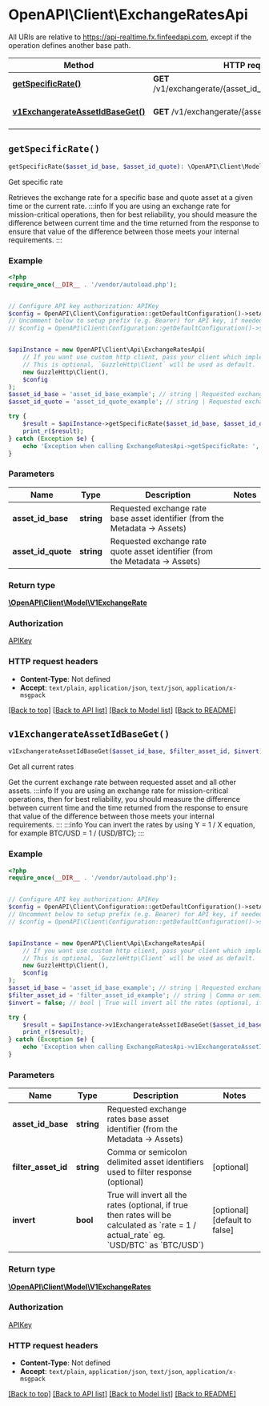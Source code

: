 # OpenAPI\Client\ExchangeRatesApi

All URIs are relative to https://api-realtime.fx.finfeedapi.com, except if the operation defines another base path.

| Method | HTTP request | Description |
| ------------- | ------------- | ------------- |
| [**getSpecificRate()**](ExchangeRatesApi.md#getSpecificRate) | **GET** /v1/exchangerate/{asset_id_base}/{asset_id_quote} | Get specific rate |
| [**v1ExchangerateAssetIdBaseGet()**](ExchangeRatesApi.md#v1ExchangerateAssetIdBaseGet) | **GET** /v1/exchangerate/{asset_id_base} | Get all current rates |


## `getSpecificRate()`

```php
getSpecificRate($asset_id_base, $asset_id_quote): \OpenAPI\Client\Model\V1ExchangeRate
```

Get specific rate

Retrieves the exchange rate for a specific base and quote asset at a given time or the current rate.                :::info  If you are using an exchange rate for mission-critical operations, then for best reliability, you should measure the difference between current time and the time returned from the response to ensure that value of the difference between those meets your internal requirements.  :::

### Example

```php
<?php
require_once(__DIR__ . '/vendor/autoload.php');


// Configure API key authorization: APIKey
$config = OpenAPI\Client\Configuration::getDefaultConfiguration()->setApiKey('Authorization', 'YOUR_API_KEY');
// Uncomment below to setup prefix (e.g. Bearer) for API key, if needed
// $config = OpenAPI\Client\Configuration::getDefaultConfiguration()->setApiKeyPrefix('Authorization', 'Bearer');


$apiInstance = new OpenAPI\Client\Api\ExchangeRatesApi(
    // If you want use custom http client, pass your client which implements `GuzzleHttp\ClientInterface`.
    // This is optional, `GuzzleHttp\Client` will be used as default.
    new GuzzleHttp\Client(),
    $config
);
$asset_id_base = 'asset_id_base_example'; // string | Requested exchange rate base asset identifier (from the Metadata -> Assets)
$asset_id_quote = 'asset_id_quote_example'; // string | Requested exchange rate quote asset identifier (from the Metadata -> Assets)

try {
    $result = $apiInstance->getSpecificRate($asset_id_base, $asset_id_quote);
    print_r($result);
} catch (Exception $e) {
    echo 'Exception when calling ExchangeRatesApi->getSpecificRate: ', $e->getMessage(), PHP_EOL;
}
```

### Parameters

| Name | Type | Description  | Notes |
| ------------- | ------------- | ------------- | ------------- |
| **asset_id_base** | **string**| Requested exchange rate base asset identifier (from the Metadata -&gt; Assets) | |
| **asset_id_quote** | **string**| Requested exchange rate quote asset identifier (from the Metadata -&gt; Assets) | |

### Return type

[**\OpenAPI\Client\Model\V1ExchangeRate**](../Model/V1ExchangeRate.md)

### Authorization

[APIKey](../../README.md#APIKey)

### HTTP request headers

- **Content-Type**: Not defined
- **Accept**: `text/plain`, `application/json`, `text/json`, `application/x-msgpack`

[[Back to top]](#) [[Back to API list]](../../README.md#endpoints)
[[Back to Model list]](../../README.md#models)
[[Back to README]](../../README.md)

## `v1ExchangerateAssetIdBaseGet()`

```php
v1ExchangerateAssetIdBaseGet($asset_id_base, $filter_asset_id, $invert): \OpenAPI\Client\Model\V1ExchangeRates
```

Get all current rates

Get the current exchange rate between requested asset and all other assets.                :::info  If you are using an exchange rate for mission-critical operations, then for best reliability, you should measure the difference between current time and the time returned from the response to ensure that value of the difference between those meets your internal requirements.  :::                :::info  You can invert the rates by using Y = 1 / X equation, for example BTC/USD = 1 / (USD/BTC);  :::

### Example

```php
<?php
require_once(__DIR__ . '/vendor/autoload.php');


// Configure API key authorization: APIKey
$config = OpenAPI\Client\Configuration::getDefaultConfiguration()->setApiKey('Authorization', 'YOUR_API_KEY');
// Uncomment below to setup prefix (e.g. Bearer) for API key, if needed
// $config = OpenAPI\Client\Configuration::getDefaultConfiguration()->setApiKeyPrefix('Authorization', 'Bearer');


$apiInstance = new OpenAPI\Client\Api\ExchangeRatesApi(
    // If you want use custom http client, pass your client which implements `GuzzleHttp\ClientInterface`.
    // This is optional, `GuzzleHttp\Client` will be used as default.
    new GuzzleHttp\Client(),
    $config
);
$asset_id_base = 'asset_id_base_example'; // string | Requested exchange rates base asset identifier (from the Metadata -> Assets)
$filter_asset_id = 'filter_asset_id_example'; // string | Comma or semicolon delimited asset identifiers used to filter response (optional)
$invert = false; // bool | True will invert all the rates (optional, if true then rates will be calculated as `rate = 1 / actual_rate` eg. `USD/BTC` as `BTC/USD`)

try {
    $result = $apiInstance->v1ExchangerateAssetIdBaseGet($asset_id_base, $filter_asset_id, $invert);
    print_r($result);
} catch (Exception $e) {
    echo 'Exception when calling ExchangeRatesApi->v1ExchangerateAssetIdBaseGet: ', $e->getMessage(), PHP_EOL;
}
```

### Parameters

| Name | Type | Description  | Notes |
| ------------- | ------------- | ------------- | ------------- |
| **asset_id_base** | **string**| Requested exchange rates base asset identifier (from the Metadata -&gt; Assets) | |
| **filter_asset_id** | **string**| Comma or semicolon delimited asset identifiers used to filter response (optional) | [optional] |
| **invert** | **bool**| True will invert all the rates (optional, if true then rates will be calculated as &#x60;rate &#x3D; 1 / actual_rate&#x60; eg. &#x60;USD/BTC&#x60; as &#x60;BTC/USD&#x60;) | [optional] [default to false] |

### Return type

[**\OpenAPI\Client\Model\V1ExchangeRates**](../Model/V1ExchangeRates.md)

### Authorization

[APIKey](../../README.md#APIKey)

### HTTP request headers

- **Content-Type**: Not defined
- **Accept**: `text/plain`, `application/json`, `text/json`, `application/x-msgpack`

[[Back to top]](#) [[Back to API list]](../../README.md#endpoints)
[[Back to Model list]](../../README.md#models)
[[Back to README]](../../README.md)
